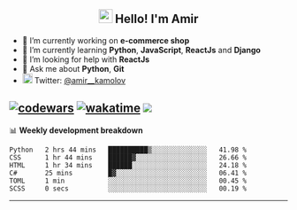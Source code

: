 <h2 align="center"><img src="https://media.giphy.com/media/hvRJCLFzcasrR4ia7z/giphy.gif" width="25px"> Hello! I'm Amir</h2>

- 🔭 I’m currently working on **e-commerce shop**
- 🌱 I’m currently learning **Python**, **JavaScript**, **ReactJs** and **Django**
- 🤔 I’m looking for help with **ReactJs**
- 💬 Ask me about **Python**, **Git**
- <img alt="Amir Kamolov | Twitter" width="18px" src="https://raw.githubusercontent.com/peterthehan/peterthehan/master/assets/twitter.svg" /> Twitter: [@amir__kamolov ](https://twitter.com/amir__kamolov)

[![codewars](https://www.codewars.com/users/Kamolov%20Amir/badges/micro)](https://www.codewars.com/users/Kamolov%20Amir)
[![wakatime](https://wakatime.com/badge/user/12da36de-2fca-4ef2-bb44-ec10c4750b61.svg)](https://wakatime.com/@12da36de-2fca-4ef2-bb44-ec10c4750b61)
![](https://komarev.com/ghpvc/?username=Amir0715&style=flat-square)
---

📊 **Weekly development breakdown**
<!--START_SECTION:waka-->

```text
Python   2 hrs 44 mins   ██████████▒░░░░░░░░░░░░░░   41.98 %
CSS      1 hr 44 mins    ██████▓░░░░░░░░░░░░░░░░░░   26.66 %
HTML     1 hr 34 mins    ██████░░░░░░░░░░░░░░░░░░░   24.18 %
C#       25 mins         █▓░░░░░░░░░░░░░░░░░░░░░░░   06.41 %
TOML     1 min           ░░░░░░░░░░░░░░░░░░░░░░░░░   00.45 %
SCSS     0 secs          ░░░░░░░░░░░░░░░░░░░░░░░░░   00.19 %
```

<!--END_SECTION:waka-->

---
